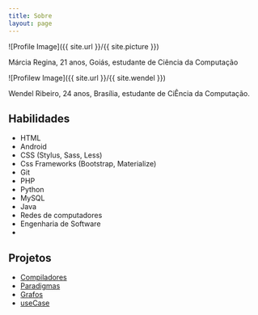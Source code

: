 ```yaml
---
title: Sobre
layout: page
---
```

![Profile Image]({{ site.url }}/{{ site.picture }})

<p>Márcia Regina, 21 anos, Goiás, estudante de Ciência da Computação</p>

![Profilew Image]({{ site.url }}/{{ site.wendel }})

<p>Wendel Ribeiro, 24 anos, Brasília, estudante de CiÊncia da Computação.</p>

<h2>Habilidades</h2>

<ul class="skill-list">
	<li>HTML</li>
	<li>Android</li>
	<li>CSS (Stylus, Sass, Less)</li>
	<li>Css Frameworks (Bootstrap, Materialize)</li>
	<li>Git</li>
	<li>PHP</li>
	<li>Python</li>
	<li>MySQL</li>
	<li>Java</li>
	<li>Redes de computadores</li>
	<li>Engenharia de Software<li>
</ul>

<h2>Projetos</h2>

<ul>
	<li><a href="https://github.com/marciaregi/Compiladores">Compiladores</a></li>
	<li><a href="https://github.com/marciaregi/paradigmas">Paradigmas</a></li>
	<li><a href="https://github.com/wendelribi/Grafos">Grafos</a></li>
	<li><a href="https://github.com/wendelribi/useCase">useCase</a></li>

</ul>
